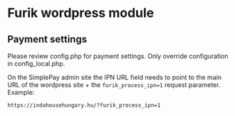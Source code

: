 # Furik wordpress module

## Payment settings
Please review config.php for payment settings. Only override configuration in
config_local.php.

On the SimplePay admin site the IPN URL field needs to point to the main URL of
the wordpress site + the `furik_process_ipn=1` request parameter. Example:

    https://indahousehungary.hu/?furik_process_ipn=1


